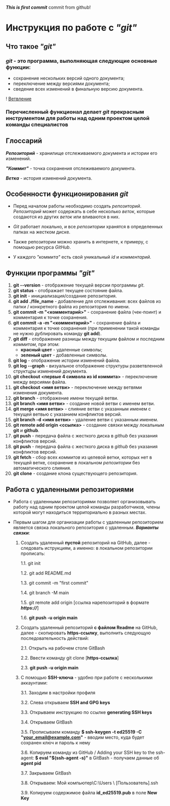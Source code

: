 ***This is first commit***
commit from github!

# Инструкция по работе с _**"git"**_

## Что такое _**"git"**_
### _**git**_ - это программа, выполняющая следующие основные функции:
* сохранение нескольких версий одного документа;
* переключение между версиями документа;
* сведение всех изменений в финальную версию документа.

! [Ветвление](Branches.jpg)

### Перечисленный функционал делает _**git**_ прекрасным инструментом для работы над одним проектом целой команды специалистов

## Глоссарий
_**Репозиторий**_ - хранилище отслеживаемого документа и истории его изменений.

_**"Коммит"**_ - точка сохранения отслеживаемого документа.

_**Ветка**_ - история изменений документа.

## Особенности функционирования _**git**_
* Перед началом работы необходимо создать *репозиторий*. *Репозиторий* может содержать в себе несколько *веток*, которые создаются из других *веток* или вливаются в них.

* *Git* работает локально, и все *репозитории* хранятся в определенных папках на жестком диске.

* Также репозитории можно хранить в интернете, к примеру, с помощью ресурса *GitHub*.

* У каждого *"коммита"* есть свой уникальный *id* и *комментарий*.

## Функции программы _**"git"**_
1. **git --version** - отображение текущей версии программы *git*.
2. **git status** - отображает текущее состояние файла.
3. **git init** - инициализация/создание репозитория.
4. **git add ./file_name** - добавление для отслеживания: всех файлов из папки / конкретного файла из репозитория по имени.
5. **git commit -m "<комментарий>"** - сохранение файла (чек-поинт) и комментария к точке сохранения.
6. **git commit -a -m "<комментарий>"** - сохранение файла и комментария к точке сохранения (при применении такой команды не нужно дублировать команду **git add**).
7. **git diff** - отображение разницы между текущим файлом и последним *коммитом*, при этом:
    * __красный цвет__ - удаленные символы;
    * __зеленый цвет__ - добавленные символы.
8. **git log** - отображение истории изменений файла.
9. **git log --graph** - визуальное отображение структуры разветвленной структцры изменений документа.
10. **git checkout <первые 4 символа из id коммита>** - переключение между версиями файла.
11. **git checkout <имя ветви>** - переключение между ветвями изменения документа.
12. **git branch** - отображение имени текущей ветви.
13. **git branch <имя ветви>** - создание новой ветви с именем ветви.
14. **git merge <имя ветви>** - слияние ветви с указанным именем с текущей ветвью с указанием конфликтов версий.
15. **git branch -d <имя ветви>** - удаление ветви с указанным именем.
16. **git remote add origin <ссылка>** - создание связки между локальным **git** и **github**.
17. **git push** - передача файла с жесткого диска в *github* без указания конфликтов версий.
18. **git push** - передача файла с жесткого диска в *github* без указания конфликтов версий.
19. **git fetch** - сбор всех *коммитов* из целевой ветки, которых нет в текущей ветке, сохранение в локальном *репозитории* без автоматического слияния.
20. **git clone** - создание клона существующего репозитория.

## Работа с удаленными репозиториями

* Работа с удаленными репозиториями позволяет организовывать работу над одним проектом целой команды разработчиков, члены которой могут находиться территориально в разных местах.

* Первым шагом для организации работы с удаленным репозиторием является связка локального репозитория с удаленным. _**Варианты связки**_:

    1. Создать удаленный **пустой** репозиторий на GitHub, далее - следовать иструкциям, а именно: в локальном репозитории прописать:

        1.1. git init

        1.2. git add README.md

        1.3. git commit -m "first commit"

        1.4. git branch -M main

        1.5. git remote add origin [ссылка нарепозиторий в формате _**https://**_]

        1.6. **git push -u origin main**

    2. Создать удаленный репозиторий **с файлом Readme** на GitHub, далее - скопировать **https-ссылку**, выполнить следующую последовательность действий:

        2.1. Открыть на рабочем столе GitBash

        2.2. Ввести команду git clone [**https-ссылка**]

        2.3. **git push -u origin main**

    3. С помощью **SSH-ключа** - удобно при работе с несколькими аккаунтами:

        3.1. Заходим в настройки профиля

        3.2. Слева открываем **SSH and GPG keys**

        3.3. Открываем инструкцию по ссылке **generating SSH keys**

        3.4. Открываем GitBash

        3.5. Прописываем команду **$ ssh-keygen -t ed25519 -C "your_email@example.com"** - вводим место, куда будет сохранен ключ и пароль к нему

        3.6. Копируем команду из GitHub / Adding your SSH key to the ssh-agent: **$ eval "$(ssh-agent -s)"** в GitBash - получаем данные об **agent pid**

        3.7. Закрываем GitBash
        
        3.8. Открываем: Мой компьютер\C:\Users \ [Пользователь]\.ssh

        3.9. Копируем содержимое файла **id_ed25519.pub** в поле **New Key**